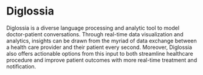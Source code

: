 # Diglossia

Diglossia is a diverse language processing and analytic tool to model doctor-patient conversations. Through real-time data visualization and analytics, insights can be drawn from the myriad of data exchange between a health care provider and their patient every second. Moreover, Diglossia also offers actionable options from this input to both streamline healthcare procedure and improve patient outcomes with more real-time treatment and notification.
